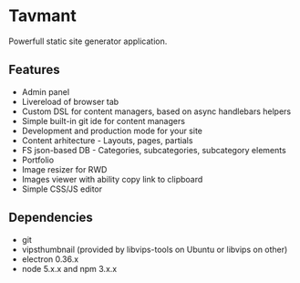 # Tavmant

Powerfull static site generator application.

## Features

* Admin panel
* Livereload of browser tab
* Custom DSL for content managers, based on async handlebars helpers
* Simple built-in git ide for content managers
* Development and production mode for your site
* Content arhitecture - Layouts, pages, partials
* FS json-based DB - Categories, subcategories, subcategory elements
* Portfolio
* Image resizer for RWD
* Images viewer with ability copy link to clipboard
* Simple CSS/JS editor

## Dependencies

* git
* vipsthumbnail (provided by libvips-tools on Ubuntu or libvips on other)
* electron 0.36.x
* node 5.x.x and npm 3.x.x
